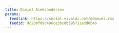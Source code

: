```yaml
---
title: Daniel Aleksandersen
params:
  feedlink: https://social.vivaldi.net/@daniel.rss
  feedid: dc200f09c496ce3bc8b395711add0b46
---
```

